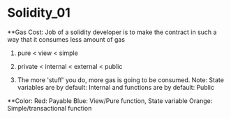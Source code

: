 # Solidity_01

**Gas Cost: 
Job of a solidity developer is to make the contract in such a way that it consumes less amount of gas
1. pure < view < simple

2. private < internal < external < public

3. The more 'stuff' you do, more gas is going to be consumed.
Note: State variables are by default: Internal
and functions are by default: Public


**Color:
Red: Payable
Blue: View/Pure function, State variable
Orange: Simple/transactional function
